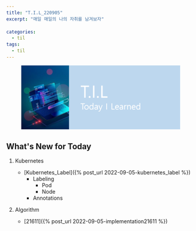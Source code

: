```yaml
---
title: "T.I.L_220905"
excerpt: "매일 매일의 나의 자취를 남겨보자"

categories:
  - til
tags:
  - til
---
```

<figure>
    <img src="/assets/images/til_image.png">
</figure>

## What's New for Today   
1. Kubernetes
    - [Kubernetes_Label]({% post_url 2022-09-05-kubernetes_label %})
        - Labeling
            - Pod
            - Node
        - Annotations

2. Algorithm
    - [21611]({% post_url 2022-09-05-implementation21611 %})





  




